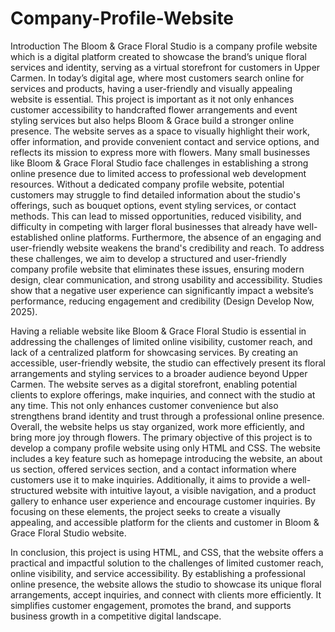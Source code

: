 # Company-Profile-Website
Introduction 
The Bloom & Grace Floral Studio is a company profile website which is a digital platform created to showcase the brand’s unique floral services and identity, serving as a virtual storefront for customers in Upper Carmen. In today’s digital age, where most customers search online for services and products, having a user-friendly and visually appealing website is essential. This project is important as it not only enhances customer accessibility to handcrafted flower arrangements and event styling services but also helps Bloom & Grace build a stronger online presence. The website serves as a space to visually highlight their work, offer information, and provide convenient contact and service options, and reflects its mission to express more with flowers. Many small businesses like Bloom & Grace Floral Studio face challenges in establishing a strong online presence due to limited access to professional web development resources. Without a dedicated company profile website, potential customers may struggle to find detailed information about the studio's offerings, such as bouquet options, event styling services, or contact methods. This can lead to missed opportunities, reduced visibility, and difficulty in competing with larger floral businesses that already have well-established online platforms. Furthermore, the absence of an engaging and user-friendly website weakens the brand's credibility and reach. To address these challenges, we aim to develop a structured and user-friendly company profile website that eliminates these issues, ensuring modern design, clear communication, and strong usability and accessibility. Studies show that a negative user experience can significantly impact a website’s performance, reducing engagement and credibility (Design Develop Now, 2025).

Having a reliable website like Bloom & Grace Floral Studio is essential in addressing the challenges of limited online visibility, customer reach, and lack of a centralized platform for showcasing services. By creating an accessible, user-friendly website, the studio can effectively present its floral arrangements and styling services to a broader audience beyond Upper Carmen. The website serves as a digital storefront, enabling potential clients to explore offerings, make inquiries, and connect with the studio at any time. This not only enhances customer convenience but also strengthens brand identity and trust through a professional online presence. Overall, the website helps us stay organized, work more efficiently, and bring more joy through flowers. The primary objective of this project is to develop a company profile website using only HTML and CSS. The website includes a key feature such as homepage introducing the website, an about us section, offered services section, and a contact information where customers use it to make inquiries. Additionally, it aims to provide a well-structured website with intuitive layout, a visible navigation, and a product gallery to enhance user experience and encourage customer inquiries. By focusing on these elements, the project seeks to create a visually appealing, and accessible platform for the clients and customer in Bloom & Grace Floral Studio website.

In conclusion, this project is using HTML, and CSS, that the website offers a practical and impactful solution to the challenges of limited customer reach, online visibility, and service accessibility. By establishing a professional online presence, the website allows the studio to showcase its unique floral arrangements, accept inquiries, and connect with clients more efficiently. It simplifies customer engagement, promotes the brand, and supports business growth in a competitive digital landscape.
